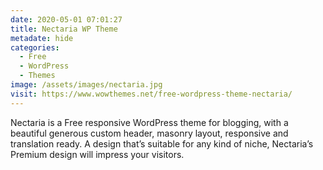```yaml
---
date: 2020-05-01 07:01:27
title: Nectaria WP Theme
metadate: hide
categories:
  - Free
  - WordPress
  - Themes
image: /assets/images/nectaria.jpg
visit: https://www.wowthemes.net/free-wordpress-theme-nectaria/
---
```

Nectaria is a Free responsive WordPress theme for blogging, with a beautiful generous custom header, masonry layout, responsive and translation ready. A design that’s suitable for any kind of niche, Nectaria’s Premium design will impress your visitors.
